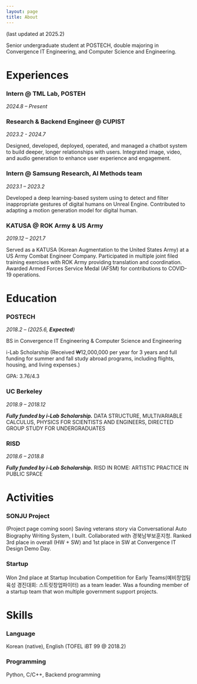 ```yaml
---
layout: page
title: About
---
```

(last updated at 2025.2)

Senior undergraduate student at POSTECH, double majoring in Convergence IT Engineering, and Computer Science and Engineering.
# **Experiences**

### **Intern @ TML Lab, POSTEH**
*2024.8 – Present*

### **Research & Backend Engineer @ CUPIST**
*2023.2 - 2024.7*

Designed, developed, deployed, operated, and managed a chatbot system to build deeper, longer relationships with users. Integrated image, video, and audio generation to enhance user experience and engagement.

### **Intern @ Samsung Research, AI Methods team**
*2023.1 – 2023.2*

Developed a deep learning-based system using to detect and filter inappropriate gestures of digital humans on Unreal Engine. Contributed to adapting a motion generation model for digital human.

### **KATUSA @ ROK Army & US Army**
*2019.12 – 2021.7*

Served as a KATUSA (Korean Augmentation to the United States Army) at a US Army Combat Engineer Company. Participated in multiple joint filed training exercises with ROK Army providing translation and coordination. Awarded Armed Forces Service Medal (AFSM) for contributions to COVID-19 operations.

# **Education**

### **POSTECH**
*2018.2 – (2025.6, **Expected**)*

BS in Convergence IT Engineering & Computer Science and Engineering

i-Lab Scholarship (Received ₩12,000,000 per year for 3 years and full funding for summer and fall study abroad programs, including flights, housing, and living expenses.)

GPA: 3.76/4.3

### **UC Berkeley**
*2018.9 – 2018.12*

***Fully funded by i-Lab Scholarship.*** DATA STRUCTURE, MULTIVARIABLE CALCULUS, PHYSICS FOR SCIENTISTS AND ENGINEERS, DIRECTED GROUP STUDY FOR UNDERGRADUATES

### **RISD**
*2018.6 – 2018.8*

***Fully funded by i-Lab Scholarship.*** RISD IN ROME: ARTISTIC PRACTICE IN PUBLIC SPACE

# **Activities**
### **SONJU Project**
(Project page coming soon) Saving veterans story via Conversational Auto Biography Writing System, I built. Collaborated with 경북남부보훈지청. Ranked 3rd place in overall (HW + SW) and 1st place in SW at Convergence IT Design Demo Day.

### **Startup**
Won 2nd place at Startup Incubation Competition for Early Teams(예비창업팀 육성 경진대회: 스트릿창업파이터) as a team leader. Was a founding member of a startup team that won multiple government support projects.

# **Skills**
### Language
Korean (native), English (TOFEL iBT 99 @ 2018.2)
### Programming
Python, C/C++, Backend programming
